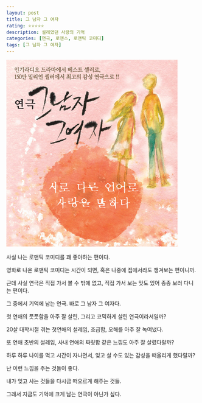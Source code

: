 ```yaml
---
layout: post
title: 그 남자 그 여자
rating: ⭐️⭐️⭐️⭐️⭐️
description: 설레였던 사랑의 기억
categories: [연극, 로맨스, 로맨틱 코미디]
tags: [그 남자 그 여자]
---
```


![그 남자 그 여자](../../images/2010/he_she.jpg)

사실 나는 로맨틱 코미디를 꽤 좋아하는 편이다.

영화로 나온 로맨틱 코미디는 시간이 되면, 혹은 나중에 집에서라도 챙겨보는 편이니까.



근데 사실 연극은 직접 가서 볼 수 밖에 없고, 직접 가서 보는 맛도 있어 종종 보러 다니는 편이다.



그 중에서 기억에 남는 연극. 바로 그 남자 그 여자다.



첫 연애의 풋풋함을 아주 잘 살린, 그리고 코믹하게 살린 연극이라서일까?

20살 대학시절 겪는 첫연애의 설레임, 조급함, 오해를 아주 잘 녹여냈다.

또 연애 초반의 설레임, 사내 연애의 짜릿함 같은 느낌도 아주 잘 살렸다랄까?



하루 하루 나이를 먹고 시간이 자나면서, 잊고 살 수도 있는 감성을 떠올리게 했다랄까?

난 이런 느낌을 주는 것들이 좋다.



내가 잊고 사는 것들을 다시금 떠오르게 해주는 것들.


그래서 지금도 기억에 크게 남는 연극이 아닌가 싶다.